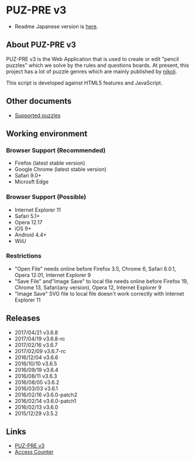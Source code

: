 # PUZ-PRE v3

* Readme Japanese version is [here](docs/ja/README.md).

## About PUZ-PRE v3

PUZ-PRE v3 is the Web Application that is used to create or edit "pencil puzzles" which we solve by the rules and questions boards.
At present, this project has a lot of puzzle genres which are mainly published by [nikoli][].

This script is developed against HTML5 features and JavaScript.

[nikoli]: http://nikoli.co.jp/

## Other documents
* [Supported puzzles](docs/en/SupportedPuzzles.md)

## Working environment

### Browser Support (Recommended)
* Firefox (latest stable version)
* Google Chrome (latest stable version)
* Safari 9.0+
* Microsft Edge

### Browser Support (Possible)
* Internet Explorer 11
* Safari 5.1+
* Opera 12.17
* iOS 9+
* Android 4.4+
* WiiU

### Restrictions
* "Open File" needs online before Firefox 3.5, Chrome 6, Safari 6.0.1, Opera 12.01, Internet Explorer 9
* "Save File" and"Image Save" to local file needs online before Firefox 19, Chrome 13, Safari(any version), Opera 12, Internet Explorer 9
* "Image Save" SVG file to local file doesn't work correctly with Internet Explorer 11

## Releases
* 2017/04/21 v3.6.8
* 2017/04/19 v3.6.8-rc
* 2017/02/16 v3.6.7
* 2017/02/09 v3.6.7-rc
* 2016/12/04 v3.6.6
* 2016/10/10 v3.6.5
* 2016/09/19 v3.6.4
* 2016/08/11 v3.6.3
* 2016/08/05 v3.6.2
* 2016/03/03 v3.6.1
* 2016/02/16 v3.6.0-patch2
* 2016/02/14 v3.6.0-patch1
* 2016/02/13 v3.6.0
* 2015/12/29 v3.5.2

## Links
* [PUZ-PRE v3](http://pzv.jp/)
* [Access Counter](http://log.pzv.jp/logview.php)

